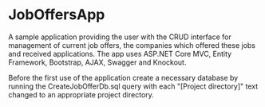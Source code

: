 # JobOffersApp
A sample application providing the user with the CRUD interface for management of current job offers, the companies which offered these jobs and received applications. The app uses ASP.NET Core MVC, Entity Framework, Bootstrap, AJAX, Swagger and Knockout.

Before the first use of the application create a necessary database by running the CreateJobOfferDb.sql query with each "[Project directory]" text changed to an appropriate project directory.